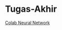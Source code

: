 # Tugas-Akhir
[Colab Neural Network]([https://www.openai.com](https://colab.research.google.com/drive/1fidT_kdeZyng9orpzRdDEq5mvBhcC1g4?hl=id#scrollTo=HKByAOhAX4Ra)https://colab.research.google.com/drive/1fidT_kdeZyng9orpzRdDEq5mvBhcC1g4?hl=id#scrollTo=HKByAOhAX4Ra)
